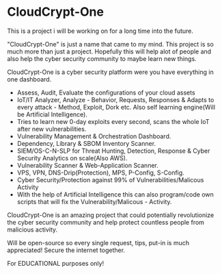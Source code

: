 # CloudCrypt-One
This is a project i will be working on for a long time into the future.

"CloudCrypt-One" is just a name that came to my mind. This project is so much more than just a project. 
Hopefully this will help alot of people and also help the cyber security community to maybe learn new things.

CloudCrypt-One is a cyber security platform were you have everything in one dashboard. 

 - Assess, Audit, Evaluate the configurations of your cloud assets
 - IoT/IT Analyzer, Analyze - Behavior, Requests, Responses & Adapts to every attack - Method, Exploit, Dork 
    etc. Also self learning engine(Will be Artificial Intelligence).
 - Tries to learn new 0-day exploits every second, scans the whole IoT after new vulnerabilities. 
 - Vulnerability Management & Orchestration Dashboard.
 - Dependency, Library & SBOM Inventory Scanner.
 - SIEM/OS-C-N-SLP for Threat Hunting, Detection, Response & Cyber Security Analytics on scale(Also AWS).
 - Vulnerability Scanner & Web-Application Scanner.
 - VPS, VPN, DNS-Drip(Protection), MPS, P-Config, S-Config. 
 - Cyber Security/Protection against 99% of Vulnerabilities/Malicous Activity
 - With the help of Artificial Intelligence this can also program/code own scripts that will fix the Vulnerability/Malicous - Activity.

CloudCrypt-One is an amazing project that could potentially revolutionize the cyber security community and help protect countless people from malicious activity.

Will be open-source so every single request, tips, put-in is much appreciated! 
Secure the internet together. 

For EDUCATIONAL purposes only!




